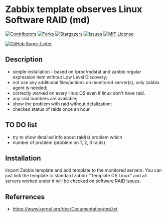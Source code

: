 Zabbix template observes Linux Software RAID (md)
==================


<!-- PROJECT SHIELDS -->
<!--
*** I'm using markdown "reference style" links for readability.
*** Reference links are enclosed in brackets [ ] instead of parentheses ( ).
*** See the bottom of this document for the declaration of the reference variables
*** for contributors-url, forks-url, etc. This is an optional, concise syntax you may use.
*** https://www.markdownguide.org/basic-syntax/#reference-style-links
-->

[![Contributors][contributors-shield]][contributors-url]
[![Forks][forks-shield]][forks-url]
[![Stargazers][stars-shield]][stars-url]
[![Issues][issues-shield]][issues-url]
[![MIT License][license-shield]][license-url]

[![GitHub Super-Linter][linter-shield]][linter-url]

Description
-----------------
- simple installation - based on /proc/mdstat and zabbix regular expression item without Low Level Discovery;
- not use any additional files/actions on monitored server(s), only zabbix agent is needed;
- correctly worked on every linux OS even if linux don't have raid.
- any raid numbers are available;
- show the problem with raid without detalization;
- checked status of raids once an hour

TO DO list
------

- try to show detailed info about raid(s) problem which
- number of problem (problem on 1, 2, 3 raids)


Installation
----------------

Import Zabbix template and add template to the monitored servers.
You can just link the template to standard zabbix "Template OS Linux" and all servers worked under it will be checked on software RAID issues.

Referrences
-------

- <https://www.kernel.org/doc/Documentation/md.txt>

<!-- MARKDOWN LINKS & IMAGES -->
<!-- https://www.markdownguide.org/basic-syntax/#reference-style-links -->
[contributors-shield]: https://img.shields.io/github/contributors/skindud/zabbix_mdraid.svg?style=for-the-badge
[contributors-url]: https://github.com/skindud/zabbix_mdraid/graphs/contributors
[forks-shield]: https://img.shields.io/github/forks/skindud/zabbix_mdraid.svg?style=for-the-badge
[forks-url]: https://github.com/skindud/zabbix_mdraid/network/members
[stars-shield]: https://img.shields.io/github/stars/skindud/zabbix_mdraid.svg?style=for-the-badge
[stars-url]: https://github.com/skindud/zabbix_mdraid/stargazers
[issues-shield]: https://img.shields.io/github/issues/skindud/zabbix_mdraid.svg?style=for-the-badge
[issues-url]: https://github.com/skindud/zabbix_mdraid/issues
[license-shield]: https://img.shields.io/github/license/skindud/zabbix_mdraid.svg?style=for-the-badge
[license-url]: https://github.com/skindud/zabbix_mdraid/blob/master/LICENSE.txt

[linter-shield]: https://github.com/skindud/zabbix_mdraid/workflows/Lint%20Code%20Base/badge.svg
[linter-url]: https://github.com/skindud/zabbix_mdraid/actions
